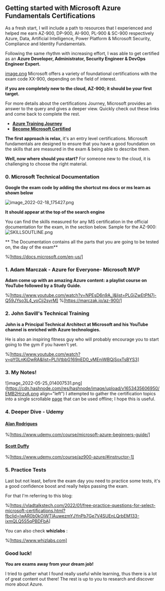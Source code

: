 ## Getting started with Microsoft Azure Fundamentals Certifications

As a fresh start, I will include a path to resources that I experienced and helped me earn AZ-900, DP-900, AI-900, PL-900 & SC-900 respectively Azure, Data, Artificial Intelligence, Power Platform & Microsoft Security, Compliance and Identity Fundamentals.

Following the same rhythm with increasing effort, I was able to get certified as an **Azure Developer, Administrator, Security Engineer & DevOps Engineer Expert.**


[image.png](https://cdn.hashnode.com/res/hashnode/image/upload/v1650075475678/jgecqAgFc.png)
Microsoft offers a variety of foundational certifications with the exam code XX-900, depending on the field of interest.

**if you are completely new to the cloud, AZ-900; it should be your first target.**

For more details about the certifications Journey, Microsoft provides an answer to the query and gives a deeper view.
Quickly check out these links and come back to complete the rest.
   
- **[Azure Training Journey](https://t.ly/kyI7)** 
- **[Become Microsoft Certified](https://query.prod.cms.rt.microsoft.com/cms/api/am/binary/RE2PjDI)**


**The first approach is relax**, it's an entry level certifications.
Microsoft fundamentals are designed to ensure that you have a good foundation on the skills that are measured in the exam & being able to describe them.



**Well, now where should you start?**
For someone new to the cloud, it is challenging to choose the right material.

###  0. Microsoft Technical Documentation
**Google the exam code by adding the shortcut ms docs or ms learn as shown below**

![image_2022-02-18_175427.png](https://cdn.hashnode.com/res/hashnode/image/upload/v1645203268383/2sC1Bgb7m.png)

**It should appear at the top of the search engine**

You can find the skills measured for any MS certification in the official documentation for the exam, in the section below. Sample for the AZ-900:
![SKILLSOUTLINE.png](https://cdn.hashnode.com/res/hashnode/image/upload/v1645199357604/SP4RtGgM8.png)

** The Documentation contains all the parts that you are going to be tested on, the day of the exam**

%[https://docs.microsoft.com/en-us/]

###  1.  Adam Marczak - Azure for Everyone- Microsoft MVP
**Adam come up with an amazing Azure content: a playlist course on YouTube followed by a Study Guide.**

%[https://www.youtube.com/watch?v=NPEsD6n9A_I&list=PLGjZwEtPN7j-Q59JYso3L4_yoCjj2syrM]
%[https://marczak.io/az-900/]


### 2. John Savill's Technical Training
**John is a Principal Technical Architect at Microsoft and his YouTube channel is enriched with Azure technologies.**

He is also an inspiring fitness guy who will probably encourage you to start going to the gym if you haven't yet. 

%[https://www.youtube.com/watch?v=pY0LnKiDwRA&list=PLlVtbbG169nED0_vMEniWBQjSoxTsBYS3]

### 3. My Notes!

![image_2022-05-25_014007531.png](https://cdn.hashnode.com/res/hashnode/image/upload/v1653435606950/EMB2HrzvA.png align="left")
I attempted to gather the certification topics into a single scrollable [page](https://cloud.itzyahya.tech/A-AZ900) that can be used offline; I hope this is useful.




### 4. Deeper Dive - Udemy


#### **[Alan Rodrigues](https://www.udemy.com/user/b6837a38-3380-4c15-8cd9-aabb118793df/)**
%[https://www.udemy.com/course/microsoft-azure-beginners-guide/]

#### **[Scott Duffy](https://www.udemy.com/user/scottduffy2/)**
%[https://www.udemy.com/course/az900-azure/#instructor-1]




### 5. Practice Tests

 Last but not least, before the exam day you need to practice some tests, it's a good confidence boost  and really helps passing the exam.

For that I'm referring to this blog:

%[https://vladtalkstech.com/2022/01/free-practice-questions-for-select-microsoft-certifications.html?fbclid=IwAR0b0kOiWTlAuwezmYJYnPb7Ge7V4SUEnLQrbEM133-ixmQLQ5S5qPBDFbA]

You can also check  **whizlabs** :

%[https://www.whizlabs.com]


### Good luck!
**You are exams away from your dream job!**

 I tried to gather what I found really useful while learning, thus there is a lot of great content out there!
  The rest is up to you to research and discover more about Azure. 
 






















